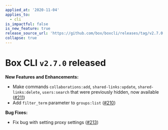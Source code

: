 ```yaml
---
applied_at: '2020-11-04'
applies_to:
  - cli
is_impactful: false
is_new_feature: true
release_source_url: 'https://github.com/box/boxcli/releases/tag/v2.7.0'
collapse: true
---
```


# Box CLI `v2.7.0` released

**New Features and Enhancements:**

- Make commands `collaborations:add`, `shared-links:update`, `shared-links:delete`, `users:search` that were previously hidden, now available ([#211][1])
- Add `filter_term` parameter to `groups:list` ([#210][2])

**Bug Fixes:**

- Fix bug with setting proxy settings ([#213][3])

[1]: https://github.com/box/boxcli/issues/211

[2]: https://github.com/box/boxcli/issues/210

[3]: https://github.com/box/boxcli/issues/213

